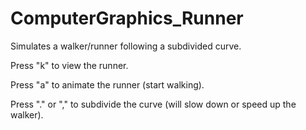 ﻿# ComputerGraphics_Runner
 
 Simulates a walker/runner following a subdivided curve.
 
 Press "k" to view the runner.
 
 Press "a" to animate the runner (start walking).
 
 Press "." or "," to subdivide the curve (will slow down or speed up the walker).

